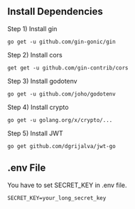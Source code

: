 ## Install Dependencies

Step 1)
    Install gin

    go get -u github.com/gin-gonic/gin

Step 2)
    Install cors

    get get -u github.com/gin-contrib/cors

Step 3)
    Install godotenv

    go get -u github.com/joho/godotenv

Step 4)
    Install crypto

    go get -u golang.org/x/crypto/...

Step 5) 
    Install JWT

    go get github.com/dgrijalva/jwt-go

## .env File

You have to set SECRET_KEY in .env file.

    SECRET_KEY=your_long_secret_key
